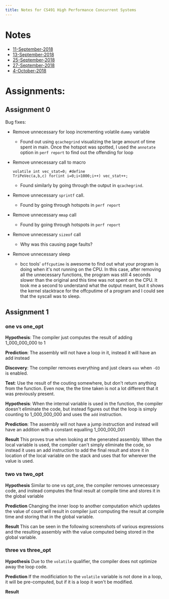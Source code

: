 ```yaml
---
title: Notes for CS491 High Performance Concurrent Systems
---
```


# Notes

- [11-September-2018](cs491/11-September-2018)
- [13-September-2018](cs491/13-September-2018)
- [25-September-2018](cs491/25-September-2018)
- [27-September-2018](cs491/27-September-2018)
- [4-October-2018](cs491/4-October-2018)


# Assignments:

## Assignment 0

Bug fixes:

* Remove unnecessary for loop incrementing volatile `dummy` variable
    * Found out using `qcachegrind` visualizing the large amount of time spent
      in main. Once the hotspot was spotted, I used the `annotate` option in
      `perf report` to find out the offending for loop

* Remove unnecessary call to macro
    ```
    volatile int vec_stat=0; #define
    TriPeVec(a,b,c) for(int i=0;i<1000;i++) vec_stat++;
    ```
    * Found similarly by going through the output in `qcachegrind`.

* Remove unnecessary `sprintf` call.
    * Found by going through hotspots in `perf report`
* Remove unnecessary `mmap` call
    * Found by going through hotspots in `perf report`
* Remove unnecessary `sizeof` call
    * Why was this causing page faults?
* Remove unnecessary sleep
    * bcc tools' `offcputime` is awesome to find out what your program is doing
      when it's not running on the CPU. In this case, after removing all the
      unnecessary functions, the program was still 4 seconds slower than the
      original and this time was not spent on the CPU. It took me a second to
      understand what the output meant, but it shows the kernel stacktrace for
      the offcputime of a program and I could see that the syscall was to
      sleep.

## Assignment 1

### one vs one_opt

**Hypothesis**: 
The compiler just computes the result of adding 1_000_000_000 to 1

**Prediction**:
The assembly will not have a loop in it, instead it will have an add instead

**Discovery**:
The compiler removes everything and just clears `eax` when `-O3` is enabled.

**Test**:
Use the result of the couting somewhere, but don't return anything from the function. Even now, the the time taken is not a lot different that it was previously present. 

**Hypothesis**:
When the internal variable is used in the function, the compiler doesn't eliminate the code, but instead figures out that the loop is simply counting to 1_000_000_000 and uses the `add` instruction.

**Prediction**:
The assembly will not have a jump instruction and instead will have an addition with a constant equalling 1_000_000_001

**Result**
This proves true when looking at the generated assembly. When the local variable is used, the compiler can't simply eliminate the code, so instead it uses an add instruction to add the final result and store it in location of the local variable on the stack and uses that for wherever the value is used.

### two vs two_opt

**Hypothesis**
Similar to one vs opt_one, the compiler removes unnecessary code, and instead computes the final result at compile time and stores it in the global variable

**Prediction**
Changing the inner loop to another computation which updates the value of count will result in compiler just computing the result at compile time and storing that in the global variable.

**Result**
This can be seen in the following screenshots of various expressions and the resulting assembly with the value computed being stored in the global variable.


### three vs three_opt
**Hypothesis**
Due to the `volatile` qualifier, the compiler does not optimize away the loop code.

**Prediction**
If the modificiation to the `volatile` variable is not done in a loop, it will be pre-computed, but if it is a loop it won't be modified.

**Result**
